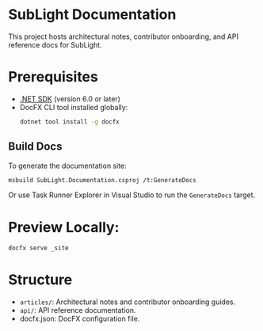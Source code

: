 ﻿<!--
Copyright © 2025 Kenneth Carter

This documentation is part of the Distributed Object Coordinator (DOC Library) and is licensed under the project's dual-license model:
- Free for educational, research, personal, or nonprofit use
- Commercial use requires a paid license

See LICENSE.dual.md for full terms.
-->
# SubLight Documentation

This project hosts architectural notes, contributor onboarding, and API reference docs for SubLight.

# Prerequisites
- [.NET SDK](https://dotnet.microsoft.com/download) (version 6.0 or later)
- DocFX CLI tool installed globally:
  ```bash
  dotnet tool install -g docfx
  ```

## Build Docs

To generate the documentation site:

```bash
msbuild SubLight.Documentation.csproj /t:GenerateDocs
```

Or use Task Runner Explorer in Visual Studio to run the `GenerateDocs` target.

# Preview Locally:
```bash
docfx serve _site
```

# Structure
- `articles/`: Architectural notes and contributor onboarding guides.
- `api/`: API reference documentation.
- docfx.json: DocFX configuration file.